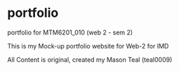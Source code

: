 # portfolio
portfolio for MTM6201_010 (web 2 - sem 2)


This is my Mock-up portfolio website for Web-2 for IMD

All Content is original, created my Mason Teal (teal0009)





